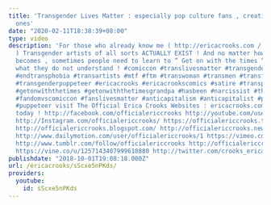 ```yaml
---
title: 'Transgender Lives Matter : especially pop culture fans , creative and talented
  ones'
date: "2020-02-11T18:38:39+08:00"
type: video
description: 'For those who already know me ( http://ericacrooks.com / http://officialericcrooks.com
  ) Transgender artists of all sorts ACTUALLY EXIST ! And no matter how famous someone
  becomes , sometimes people need to learn to “ Get on with the times “ and learn
  what they do not understand ! #comiccon #translivesmatter #transgender #transphobia
  #endtransphobia #transartists #mtf #ftm #transwoman #transmen #transfansmatter #transpuppeteer
  #transgenderpuppeteer #ericacrooks #ericacrookscomics #satire #transphobiaisnotfunny
  #getonwiththetimes #getonwiththetimesgrandpa #hasbeen #narcissist #thenews2017 #fandom
  #fandomvscomiccon #fanslivesmatter #anticapitalism #anticapitalist #puppets #puppetry
  #puppeteer visit The Official Erica Crooks Websites : ericacrooks.com and officialericcrooks.com
  today ! http://facebook.com/officialericcrooks http://youtube.com/user/officialericcrooks
  http://Instagram.com/officialericcrooks/ https://officialericcrooks.tumblr.com/
  http://officialericcrooks.blogspot.com/ http://officialericcrooks.newgrounds.com/follow
  http://www.dailymotion.com/user/officialericcrooks/1 https://vimeo.com/officialericcrooks
  http://www.tumblr.com/follow/officialericcrooks http://officialericcrooks.newgrounds.com
  https://vine.co/u/1257143407999610880 http://twitter.com/crooks_erica'
publishdate: "2018-10-01T19:08:18.000Z"
url: /ericacrooks/sScxe5nPKds/
providers:
  youtube:
    id: sScxe5nPKds
---
```


